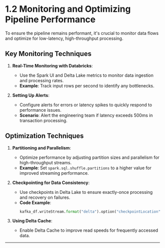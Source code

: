 
# 1.2 Monitoring and Optimizing Pipeline Performance

To ensure the pipeline remains performant, it's crucial to monitor data flows and optimize for low-latency, high-throughput processing.

## Key Monitoring Techniques
1. **Real-Time Monitoring with Databricks**:
   - Use the Spark UI and Delta Lake metrics to monitor data ingestion and processing rates.
   - **Example**: Track input rows per second to identify any bottlenecks.

2. **Setting Up Alerts**:
   - Configure alerts for errors or latency spikes to quickly respond to performance issues.
   - **Scenario**: Alert the engineering team if latency exceeds 500ms in transaction processing.

## Optimization Techniques
1. **Partitioning and Parallelism**:
   - Optimize performance by adjusting partition sizes and parallelism for high-throughput streams.
   - **Example**: Set `spark.sql.shuffle.partitions` to a higher value for improved streaming performance.

2. **Checkpointing for Data Consistency**:
   - Use checkpoints in Delta Lake to ensure exactly-once processing and recovery on failures.
   - **Code Example**:
     ```python
     kafka_df.writeStream.format("delta").option("checkpointLocation", "/path/to/checkpoint").start()
     ```

3. **Using Delta Cache**:
   - Enable Delta Cache to improve read speeds for frequently accessed data.

---
